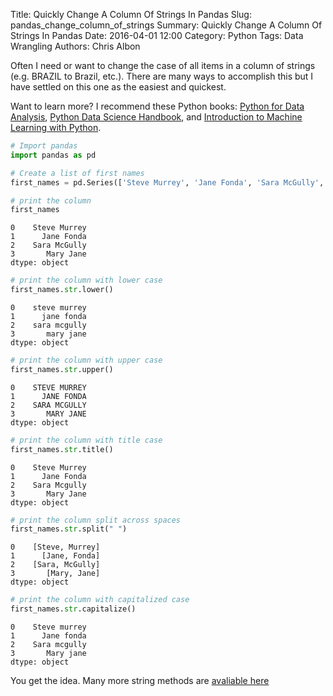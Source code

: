 Title: Quickly Change A Column Of Strings In Pandas
Slug: pandas_change_column_of_strings
Summary: Quickly Change A Column Of Strings In Pandas
Date: 2016-04-01 12:00
Category: Python
Tags: Data Wrangling
Authors: Chris Albon


Often I need or want to change the case of all items in a column of strings (e.g. BRAZIL to Brazil, etc.). There are many ways to accomplish this but I have settled on this one as the easiest and quickest.

Want to learn more? I recommend these Python books: [Python for Data Analysis](http://amzn.to/2ljV9wY), [Python Data Science Handbook](http://amzn.to/2m0mgMB), and [Introduction to Machine Learning with Python](http://amzn.to/2mjYiwK).

```python
# Import pandas
import pandas as pd

# Create a list of first names
first_names = pd.Series(['Steve Murrey', 'Jane Fonda', 'Sara McGully', 'Mary Jane'])
```


```python
# print the column
first_names
```




    0    Steve Murrey
    1      Jane Fonda
    2    Sara McGully
    3       Mary Jane
    dtype: object




```python
# print the column with lower case
first_names.str.lower()
```




    0    steve murrey
    1      jane fonda
    2    sara mcgully
    3       mary jane
    dtype: object




```python
# print the column with upper case
first_names.str.upper()
```




    0    STEVE MURREY
    1      JANE FONDA
    2    SARA MCGULLY
    3       MARY JANE
    dtype: object




```python
# print the column with title case
first_names.str.title()
```




    0    Steve Murrey
    1      Jane Fonda
    2    Sara Mcgully
    3       Mary Jane
    dtype: object




```python
# print the column split across spaces
first_names.str.split(" ")
```




    0    [Steve, Murrey]
    1      [Jane, Fonda]
    2    [Sara, McGully]
    3       [Mary, Jane]
    dtype: object




```python
# print the column with capitalized case
first_names.str.capitalize()
```




    0    Steve murrey
    1      Jane fonda
    2    Sara mcgully
    3       Mary jane
    dtype: object



You get the idea. Many more string methods are [avaliable here](https://docs.python.org/3.5/library/stdtypes.html#string-methods)
